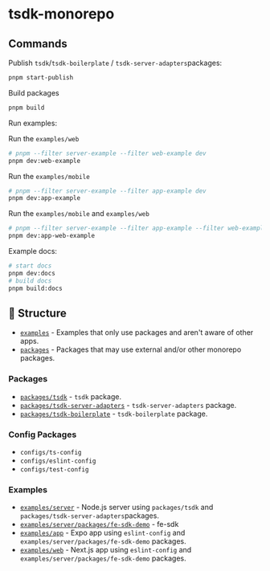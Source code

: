 # tsdk-monorepo

## Commands

Publish `tsdk`/`tsdk-boilerplate` / `tsdk-server-adapters`packages:

```bash
pnpm start-publish
```

Build packages

```bash
pnpm build
```

Run examples:

Run the `examples/web`

```bash
# pnpm --filter server-example --filter web-example dev
pnpm dev:web-example
```

Run the `examples/mobile`

```bash
# pnpm --filter server-example --filter app-example dev
pnpm dev:app-example
```

Run the `examples/mobile` and `examples/web`

```bash
# pnpm --filter server-example --filter app-example --filter web-example dev
pnpm dev:app-web-example
```

Example docs:

```bash
# start docs
pnpm dev:docs
# build docs
pnpm build:docs
```

## 📁 Structure

- [`examples`](./examples) - Examples that only use packages and aren't aware of other apps.
- [`packages`](./packages) - Packages that may use external and/or other monorepo packages.

### Packages

- [`packages/tsdk`](./packages/tsdk) - `tsdk` package.
- [`packages/tsdk-server-adapters`](./packages/tsdk-server-adapters) - `tsdk-server-adapters` package.
- [`packages/tsdk-boilerplate`](./packages/tsdk-boilerplate) - `tsdk-boilerplate` package.

### Config Packages

- `configs/ts-config`
- `configs/eslint-config`
- `configs/test-config`

### Examples

- [`examples/server`](./examples/server) - Node.js server using `packages/tsdk` and `packages/tsdk-server-adapters`packages.
- [`examples/server/packages/fe-sdk-demo`](./examples/server/packages/fe-sdk-demo) - fe-sdk
- [`examples/app`](./examples/app) - Expo app using `eslint-config` and `examples/server/packages/fe-sdk-demo` packages.
- [`examples/web`](./examples/web) - Next.js app using `eslint-config` and `examples/server/packages/fe-sdk-demo` packages.
